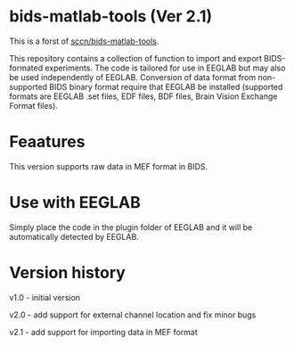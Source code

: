 # bids-matlab-tools (Ver 2.1)

This is a forst of [sccn/bids-matlab-tools](https://github.com/sccn/bids-matlab-tools).

This repository contains a collection of function to import and export BIDS-formated experiments.
The code is tailored for use in EEGLAB but may also be used independently of EEGLAB.
Conversion of data format from non-supported BIDS binary format require that EEGLAB be installed (supported formats are EEGLAB .set files, EDF files, BDF files, Brain Vision Exchange Format files).

# Feaatures

This version supports raw data in MEF format in BIDS.

# Use with EEGLAB

Simply place the code in the plugin folder of EEGLAB and it will be automatically detected by EEGLAB.

# Version history

v1.0 - initial version

v2.0 - add support for external channel location and fix minor bugs

v2.1 - add support for importing data in MEF format
